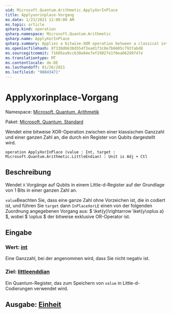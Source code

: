 ```yaml
---
uid: Microsoft.Quantum.Arithmetic.ApplyXorInPlace
title: Applyxorinplace-Vorgang
ms.date: 1/23/2021 12:00:00 AM
ms.topic: article
qsharp.kind: operation
qsharp.namespace: Microsoft.Quantum.Arithmetic
qsharp.name: ApplyXorInPlace
qsharp.summary: Applies a bitwise-XOR operation between a classical integer and an integer represented by a register of qubits.
ms.openlocfilehash: 8f338d6638d554f3ead1f3c0e7b6605c7937abd8
ms.sourcegitcommit: 71605ea9cc630e84e7ef29027e1f0ea06299747e
ms.translationtype: MT
ms.contentlocale: de-DE
ms.lasthandoff: 01/26/2021
ms.locfileid: "98843471"
---
```

# <a name="applyxorinplace-operation"></a>Applyxorinplace-Vorgang

Namespace: [Microsoft. Quantum. Arithmetik](xref:Microsoft.Quantum.Arithmetic)

Paket: [Microsoft. Quantum. Standard](https://nuget.org/packages/Microsoft.Quantum.Standard)


Wendet eine bitweise XOR-Operation zwischen einer klassischen Ganzzahl und einer ganzen Zahl an, die durch ein Register von Qubits dargestellt wird.

```qsharp
operation ApplyXorInPlace (value : Int, target : Microsoft.Quantum.Arithmetic.LittleEndian) : Unit is Adj + Ctl
```


## <a name="description"></a>Beschreibung

Wendet `X` Vorgänge auf Qubits in einem Little-d-Register auf der Grundlage von 1 Bits in einer ganzen Zahl an.

`value`Beachten Sie, dass eine ganze Zahl ohne Vorzeichen ist, die in codiert ist, und führen Sie `target` dann `InPlaceXorLE` einen von der folgenden Zuordnung angegebenen Vorgang aus: $ \ket{y}\rightarrow \ket{y\oplus a} $, wobei $ \oplus $ der bitweise exklusive OR-Operator ist.

## <a name="input"></a>Eingabe

### <a name="value--int"></a>Wert: [int](xref:microsoft.quantum.lang-ref.int)

Eine Ganzzahl, bei der angenommen wird, dass Sie nicht negativ ist.


### <a name="target--littleendian"></a>Ziel: [littleenddian](xref:Microsoft.Quantum.Arithmetic.LittleEndian)

Ein Quantum-Register, das zum Speichern von `value` in Little-d-Codierungen verwendet wird.



## <a name="output--unit"></a>Ausgabe: [Einheit](xref:microsoft.quantum.lang-ref.unit)

